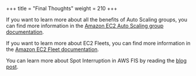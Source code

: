 +++
title = "Final Thoughts"
weight = 210
+++

If you want to learn more about all the benefits of Auto Scaling groups, you can find more information in the [Amazon EC2 Auto Scaling group documentation](https://docs.aws.amazon.com/autoscaling/ec2/userguide/what-is-amazon-ec2-auto-scaling.html).

If you want to learn more about EC2 Fleets, you can find more information in the [Amazon EC2 Fleet documentation](https://docs.aws.amazon.com/AWSEC2/latest/UserGuide/ec2-fleet.html).

You can learn more about Spot Interruption in AWS FIS by reading the [blog post](https://aws.amazon.com/blogs/compute/implementing-interruption-tolerance-in-amazon-ec2-spot-with-aws-fault-injection-simulator/).
